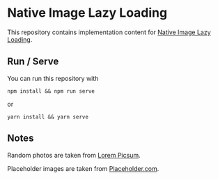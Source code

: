 # Native Image Lazy Loading

This repository contains implementation content for [Native Image Lazy Loading](https://web.dev/native-lazy-loading).

## Run / Serve

You can run this repository with

`npm install && npm run serve`

or

`yarn install && yarn serve`

## Notes

Random photos are taken from [Lorem Picsum](https://picsum.photos/).

Placeholder images are taken from [Placeholder.com](https://placeholder.com/).
